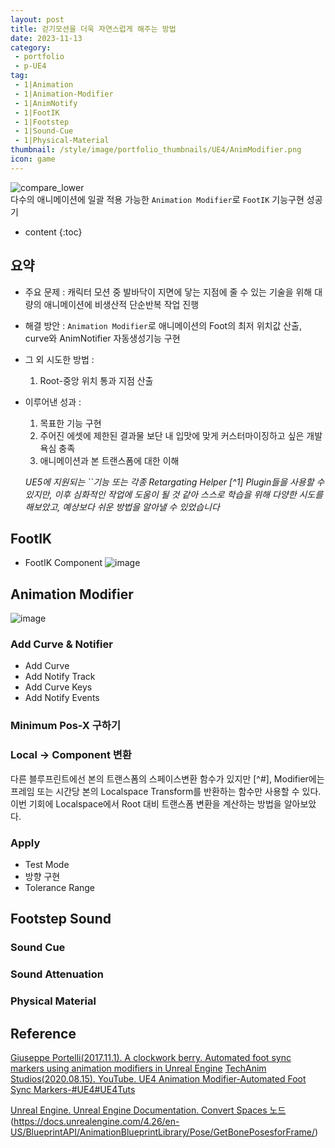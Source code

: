 ```yaml
---
layout: post
title: 걷기모션을 더욱 자연스럽게 해주는 방법
date: 2023-11-13
category: 
 - portfolio
 - p-UE4
tag:
 - 1|Animation
 - 1|Animation-Modifier
 - 1|AnimNotify
 - 1|FootIK
 - 1|Footstep
 - 1|Sound-Cue
 - 1|Physical-Material
thumbnail: /style/image/portfolio_thumbnails/UE4/AnimModifier.png
icon: game
---
```


![compare_lower](https://github.com/ssonsonya/ssonsonya.github.io/assets/116151781/b475c0df-703f-4faa-b888-3677621b7888)  
다수의 애니메이션에 일괄 적용 가능한 `Animation Modifier`로 `FootIK` 기능구현 성공기

* content
{:toc}

## 요약

- 주요 문제 : 캐릭터 모션 중 발바닥이 지면에 닿는 지점에 줄 수 있는 기술을 위해 대량의 애니메이션에 비생산적 단순반복 작업 진행   
- 해결 방안 : `Animation Modifier`로 애니메이션의 Foot의 최저 위치값 산출, curve와 AnimNotifier 자동생성기능 구현 
- 그 외 시도한 방법 : 
    1. Root-중앙 위치 통과 지점 산출
- 이루어낸 성과 :  
    1. 목표한 기능 구현
    2. 주어진 에셋에 제한된 결과물 보단 내 입맛에 맞게 커스터마이징하고 싶은 개발 욕심 충족  
    3. 애니메이션과 본 트랜스폼에 대한 이해  

    *UE5에 지원되는 ``기능 또는 각종 Retargating Helper [^1] Plugin들을 사용할 수 있지만, 이후 심화적인 작업에 도움이 될 것 같아 스스로 학습을 위해 다양한 시도를 해보았고, 예상보다 쉬운 방법을 알아낼 수 있었습니다*

## FootIK
- FootIK Component
![image](https://github.com/ssonsonya/ssonsonya.github.io/assets/116151781/5e73857c-78ef-45c0-9bb4-6b14d5017608)
 

## Animation Modifier
![image](https://github.com/ssonsonya/ssonsonya.github.io/assets/116151781/ecf315ea-ecf6-48d0-add9-dc9e8f48806a)  

### Add Curve & Notifier
- Add Curve
- Add Notify Track
- Add Curve Keys
- Add Notify Events

### Minimum Pos-X 구하기

### Local → Component 변환
다른 블루프린트에선 본의 트랜스폼의 스페이스변환 함수가 있지만 [^#], Modifier에는 프레임 또는 시간당 본의 Localspace Transform를 반환하는 함수만 사용할 수 있다.  
이번 기회에 Localspace에서 Root 대비 트랜스폼 변환을 계산하는 방법을 알아보았다.

### Apply
 - Test Mode
 - 방향 구현
 - Tolerance Range

## Footstep Sound

### Sound Cue

### Sound Attenuation

### Physical Material

## Reference

[Giuseppe Portelli(2017.11.1). A clockwork berry. Automated foot sync markers using animation modifiers in Unreal Engine](http://www.aclockworkberry.com/automated-foot-sync-markers-using-animation-modifiers-unreal-engine/)
[TechAnim Studios(2020.08.15). YouTube. UE4 Animation Modifier-Automated Foot Sync Markers-#UE4#UE4Tuts](https://www.youtube.com/watch?v=UEcbYBmd-oc)

[Unreal Engine. Unreal Engine Documentation. Convert Spaces 노드](https://docs.unrealengine.com/4.26/ko/AnimatingObjects/SkeletalMeshAnimation/NodeReference/SpaceConversion/)
(https://docs.unrealengine.com/4.26/en-US/BlueprintAPI/AnimationBlueprintLibrary/Pose/GetBonePosesforFrame/)
